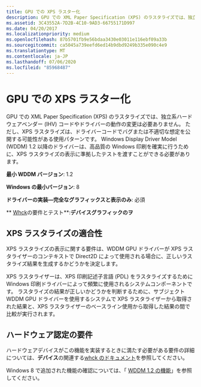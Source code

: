 ```yaml
---
title: GPU での XPS ラスター化
description: GPU での XML Paper Specification (XPS) のラスタライズでは、独立系ハードウェアベンダー (IHV) コードやドライバーの動作の変更は必要ありません。
ms.assetid: 3C43552A-7D2B-4C10-9AD3-66755171D997
ms.date: 04/20/2017
ms.localizationpriority: medium
ms.openlocfilehash: 87b5701fb9e56bdaa3430e03011e116ebf09a33b
ms.sourcegitcommit: ca5045a739eefd6ed14b9dbd9249b335e090c4e9
ms.translationtype: MT
ms.contentlocale: ja-JP
ms.lasthandoff: 07/06/2020
ms.locfileid: "85968487"
---
```

# <a name="xps-rasterization-on-the-gpu"></a>GPU での XPS ラスター化


GPU での XML Paper Specification (XPS) のラスタライズでは、独立系ハードウェアベンダー (IHV) コードやドライバーの動作の変更は必要ありません。 ただし、XPS ラスタライズは、ドライバーコードでバグまたは不適切な想定を公開する可能性がある使用パターンです。 Windows Display Driver Model (WDDM) 1.2 以降のドライバーは、高品質の Windows 印刷を確実に行うために、XPS ラスタライズの表示に準拠したテストを渡すことができる必要があります。

**最小 WDDM バージョン**: 1.2

**Windows の最小バージョン**: 8

**ドライバーの実装—完全なグラフィックスと表示のみ**: 必須

** [Whck](https://docs.microsoft.com/windows-hardware/test/hlk/windows-hardware-lab-kit)の要件とテスト**:**デバイスグラフィックのヲ**


 

## <a name="span-idxpsspanspan-idxpsspanxps-rasterization-conformance"></a><span id="xps"></span><span id="XPS"></span>XPS ラスタライズの適合性


XPS ラスタライズの表示に関する要件は、WDDM GPU ドライバーが XPS ラスタライザーのコンテキストで Direct2D によって使用される場合に、正しいラスタライズ結果を生成するかどうかを決定します。

XPS ラスタライザーは、XPS 印刷記述子言語 (PDL) をラスタライズするために Windows 印刷ドライバーによって頻繁に使用されるシステムコンポーネントです。 ラスタライズの結果が正しいかどうかを判断するために、サブジェクト WDDM GPU ドライバーを使用するシステムで XPS ラスタライザーから取得された結果と、XPS ラスタライザーのベースライン使用から取得した結果の間で比較が実行されます。

## <a name="span-idhardware_certification_requirementsspanspan-idhardware_certification_requirementsspanspan-idhardware_certification_requirementsspanhardware-certification-requirements"></a><span id="Hardware_certification_requirements"></span><span id="hardware_certification_requirements"></span><span id="HARDWARE_CERTIFICATION_REQUIREMENTS"></span>ハードウェア認定の要件


ハードウェアデバイスがこの機能を実装するときに満たす必要がある要件の詳細については、**デバイス**の関連する[whck のドキュメント](https://docs.microsoft.com/windows-hardware/test/hlk/windows-hardware-lab-kit)を参照してください。

Windows 8 で追加された機能の確認については、「 [WDDM 1.2 の機能](wddm-v1-2-features.md)」を参照してください。

 

 





